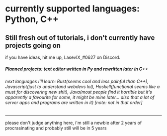 # currently supported languages: Python, C++
Still fresh out of tutorials, i don't currently have projects going on
---
if you have ideas, hit me up, LasevIX_#0627 on Discord. 
##### Planned projects: text editor written in Py and rewritten later in C++
###### next languages I'll learn: Rust(seems cool and less painful than C++), Javascript(just to understand webdevs lol), Haskell(functional seems like a must for discovering new shit), Java(most people find it horrible but it's apparently a favourite for some, it might be mine later... also that a lot of server apps and programs are written in it) [note: not in that order]
---
please don't judge anything here, i'm still a newbie after 2 years of procrasinating and probably still will be in 5 years
